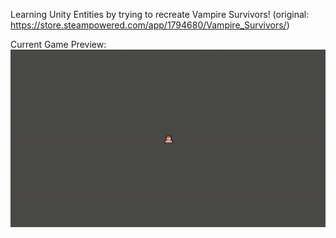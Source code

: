 Learning Unity Entities by trying to recreate Vampire Survivors!
(original: https://store.steampowered.com/app/1794680/Vampire_Survivors/)

Current Game Preview: 
![](https://github.com/Tomek09/VampireSurvivors/blob/master/Gifs/Game%2008.03.2024.gif)
